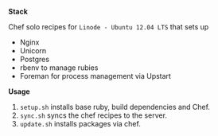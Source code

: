 **Stack**

Chef solo recipes for `Linode - Ubuntu 12.04 LTS` that sets up

- Nginx
- Unicorn
- Postgres
- rbenv to manage rubies
- Foreman for process management via Upstart

**Usage**

1. `setup.sh` installs base ruby, build dependencies and Chef.
2. `sync.sh` syncs the chef recipes to the server.
3. `update.sh` installs packages via chef.